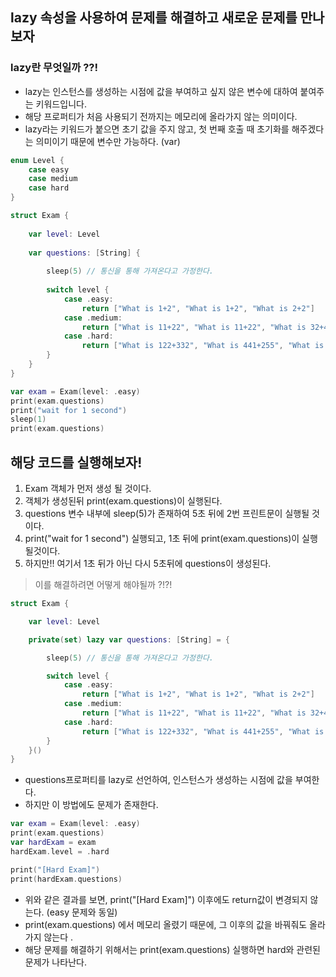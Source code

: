 ## lazy 속성을 사용하여 문제를 해결하고 새로운 문제를 만나보자 

### lazy란 무엇일까 ??! 
- lazy는 인스턴스를 생성하는 시점에 값을 부여하고 싶지 않은 변수에 대하여 붙여주는 키워드입니다.
- 해당 프로퍼티가 처음 사용되기 전까지는 메모리에 올라가지 않는 의미이다.
- lazy라는 키워드가 붙으면 초기 값을 주지 않고, 첫 번째 호출 때 초기화를 해주겠다는 의미이기 때문에 변수만 가능하다. (var)


```swift
enum Level {
    case easy
    case medium
    case hard
}

struct Exam {
    
    var level: Level
    
    var questions: [String] {
        
        sleep(5) // 통신을 통해 가져온다고 가정한다.
        
        switch level {
            case .easy:
                return ["What is 1+2", "What is 1+2", "What is 2+2"]
            case .medium:
                return ["What is 11+22", "What is 11+22", "What is 32+42"]
            case .hard:
                return ["What is 122+332", "What is 441+255", "What is 266+250"]
        }
    }
}

var exam = Exam(level: .easy)
print(exam.questions)
print("wait for 1 second")
sleep(1)
print(exam.questions)
```

## 해당 코드를 실행해보자!
1. Exam 객체가 먼저 생성 될 것이다.
2. 객체가 생성된뒤 print(exam.questions)이 실행된다. 
3. questions 변수 내부에 sleep(5)가 존재하여 5초 뒤에 2번 프린트문이 실행될 것이다.
4. print("wait for 1 second") 실행되고, 1초 뒤에 print(exam.questions)이 실행될것이다.
5. 하지만!! 여기서 1초 뒤가 아닌 다시 5초뒤에 questions이 생성된다. 

> 이를 해결하려면 어떻게 해야될까 ?!?! 

```swift 
struct Exam {

    var level: Level

    private(set) lazy var questions: [String] = {

        sleep(5) // 통신을 통해 가져온다고 가정한다.

        switch level {
            case .easy:
                return ["What is 1+2", "What is 1+2", "What is 2+2"]
            case .medium:
                return ["What is 11+22", "What is 11+22", "What is 32+42"]
            case .hard:
                return ["What is 122+332", "What is 441+255", "What is 266+250"]
        }
    }()
}
```
- questions프로퍼티를 lazy로 선언하여, 인스턴스가 생성하는 시점에 값을 부여한다.
- 하지만 이 방법에도 문제가 존재한다. 

```swift
var exam = Exam(level: .easy)
print(exam.questions) 
var hardExam = exam
hardExam.level = .hard

print("[Hard Exam]")
print(hardExam.questions)
```
- 위와 같은 결과를 보면, print("[Hard Exam]") 이후에도 return값이 변경되지 않는다. (easy 문제와 동일)
- print(exam.questions) 에서 메모리 올렸기 때문에, 그 이후의 값을 바꿔줘도 올라가지 않는다 .
- 해당 문제를 해결하기 위해서는 print(exam.questions) 실행하면 hard와 관련된 문제가 나타난다.



